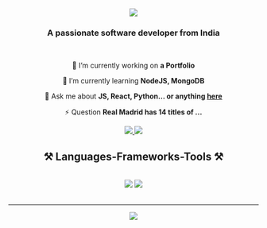 <h1 align="center">
    <img src="https://readme-typing-svg.herokuapp.com/?font=Righteous&size=35&center=true&vCenter=true&width=500&height=70&duration=4000&lines=Hi+There!+👋;+I'm+Akash+Bhosale!;" />
</h1>

<h3 align="center">A passionate software developer from India</h3>

<br/>

<div align="center">
 
 🔭 I’m currently working on **a Portfolio**
 
 🌱 I’m currently learning **NodeJS, MongoDB**

💬 Ask me about **JS, React, Python... or anything [here](bhosalerakash214@gmail.com)**

⚡ Question **Real Madrid has 14 titles of ...**

 </div>
 
<div align="center"> 
  <a href="mailto:bhosalerakash214@gmail.com">
    <img src="https://img.shields.io/badge/Gmail-333333?style=for-the-badge&logo=gmail&logoColor=red" />
  </a>
  <a href="https://www.linkedin.com/in/akash-bhosale-5a6945217/" target="_blank">
    <img src="https://img.shields.io/badge/LinkedIn-0077B5?style=for-the-badge&logo=linkedin&logoColor=white" target="_blank" />
  </a>
</div>

<h2 align="center">⚒️ Languages-Frameworks-Tools ⚒️</h2>
<br/>
<div align="center">
    <img src="https://skillicons.dev/icons?i=javascript,nodejs,express,mongodb,react,github,git" />
    <img src="https://skillicons.dev/icons?i=python,html,css,vscode,java,mysql,angular" /><br>
</div>

<br/>
<hr/>


<div align="center">
  <img  src="https://33.media.tumblr.com/1e568035178b1f4f13559a7068172319/tumblr_ninugsLO3F1tgyrb1o1_500.gif">
</div>
